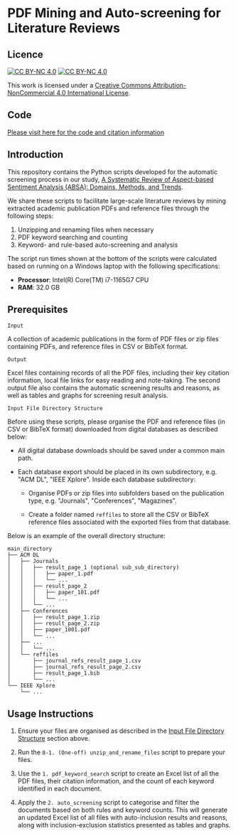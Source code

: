 # PDF Mining and Auto-screening for Literature Reviews

## Licence

[![CC BY-NC 4.0][cc-by-nc-shield]][cc-by-nc]  [![CC BY-NC 4.0][cc-by-nc-image]][cc-by-nc]

This work is licensed under a
[Creative Commons Attribution-NonCommercial 4.0 International License][cc-by-nc].  

[cc-by-nc]: https://creativecommons.org/licenses/by-nc/4.0/
[cc-by-nc-image]: https://licensebuttons.net/l/by-nc/4.0/88x31.png
[cc-by-nc-shield]: https://img.shields.io/badge/License-CC%20BY--NC%204.0-lightgrey.svg


## Code

[Please visit here for the code and citation information](https://doi.org/10.5281/zenodo.12872948)


## Introduction

This repository contains the Python scripts developed for the automatic screening process in our study, [A Systematic Review of Aspect-based Sentiment Analysis (ABSA): Domains, Methods, and Trends](https://arxiv.org/abs/2311.10777).


We share these scripts to facilitate large-scale literature reviews by mining extracted academic publication PDFs and reference files through the following steps:

1. Unzipping and renaming files when necessary
2. PDF keyword searching and counting
3. Keyword- and rule-based auto-screening and analysis

The script run times shown at the bottom of the scripts were calculated based on running on a Windows laptop with the following specifications:

- **Processor**: Intel(R) Core(TM) i7-1165G7 CPU
- **RAM**: 32.0 GB



## Prerequisites

`Input`

A collection of academic publications in the form of PDF files or zip files containing PDFs, and reference files in CSV or BibTeX format.

`Output`

Excel files containing records of all the PDF files, including their key citation information, local file links for easy reading and note-taking. The second output file also contains the automatic screening results and reasons, as well as tables and graphs for screening result analysis.


`Input File Directory Structure`

Before using these scripts, please organise the PDF and reference files (in CSV or BibTeX format) downloaded from digital databases as described below:

* All digital database downloads should be saved under a common main path. 

* Each database export should be placed in its own subdirectory, e.g. "ACM DL", "IEEE Xplore". Inside each database subdirectory:

    * Organise PDFs or zip files into subfolders based on the publication type, e.g. "Journals", "Conferences", "Magazines". 

    * Create a folder named `reffiles` to store all the CSV or BibTeX reference files associated with the exported files from that database.

Below is an example of the overall directory structure:
```
main_directory
├── ACM DL
│   ├── Journals
│   │   ├── result_page_1 (optional sub_sub_directory)
│   │   │   ├── paper_1.pdf
│   │   │   └── ...
│   │   ├── result_page_2
│   │   │   ├── paper_101.pdf
│   │   │   └── ...
│   │   └── ...
│   ├── Conferences
│   │   ├── result_page_1.zip
│   │   ├── result_page_2.zip
│   │   ├── paper_1001.pdf
│   │   └── ...
│   ├── ...
│   │   └── ...
│   └── reffiles
│       ├── journal_refs_result_page_1.csv
│       ├── journal_refs_result_page_2.csv
│       ├── result_page_1.bib
│       └── ...
└── IEEE Xplore
    └── ...
```


## Usage Instructions

1. Ensure your files are organised as described in the [Input File Directory Structure](#input-file-directory-structure) section above.

2. Run the `0-1. (One-off) unzip_and_rename_files` script to prepare your files.

3. Use the `1. pdf_keyword_search` script to create an Excel list of all the PDF files, their citation information, and the count of each keyword identified in each document.

4. Apply the `2. auto_screening` script to categorise and filter the documents based on both rules and keyword counts. This will generate an updated Excel list of all files with auto-inclusion results and reasons, along with inclusion-exclusion statistics presented as tables and graphs.


